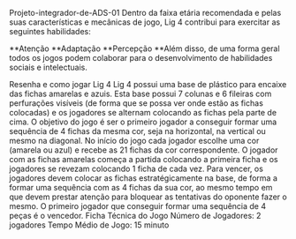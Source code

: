 Projeto-integrador-de-ADS-01 Dentro da faixa etária recomendada e pelas suas características e mecânicas de jogo, Lig 4 contribui para exercitar as seguintes habilidades:

**Atenção
**Adaptação
**Percepção
**Além disso, de uma forma geral todos os jogos podem colaborar para o desenvolvimento de habilidades sociais e intelectuais.

Resenha e como jogar Lig 4 Lig 4 possui uma base de plástico para encaixe das fichas amarelas e azuis. Esta base possui 7 colunas e 6 fileiras com perfurações visíveis (de forma que se possa ver onde estão as fichas colocadas) e os jogadores se alternam colocando as fichas pela parte de cima. O objetivo do jogo é ser o primeiro jogador a conseguir formar uma sequência de 4 fichas da mesma cor, seja na horizontal, na vertical ou mesmo na diagonal. No início do jogo cada jogador escolhe uma cor (amarela ou azul) e recebe as 21 fichas da cor correspondente. O jogador com as fichas amarelas começa a partida colocando a primeira ficha e os jogadores se revezam colocando 1 ficha de cada vez. Para vencer, os jogadores devem colocar as fichas estratégicamente na base, de forma a formar uma sequência com as 4 fichas da sua cor, ao mesmo tempo em que devem prestar atenção para bloquear as tentativas do oponente fazer o mesmo. O primeiro jogador que conseguir formar uma sequência de 4 peças é o vencedor. Ficha Técnica do Jogo Número de Jogadores: 2 jogadores Tempo Médio de Jogo: 15 minuto
